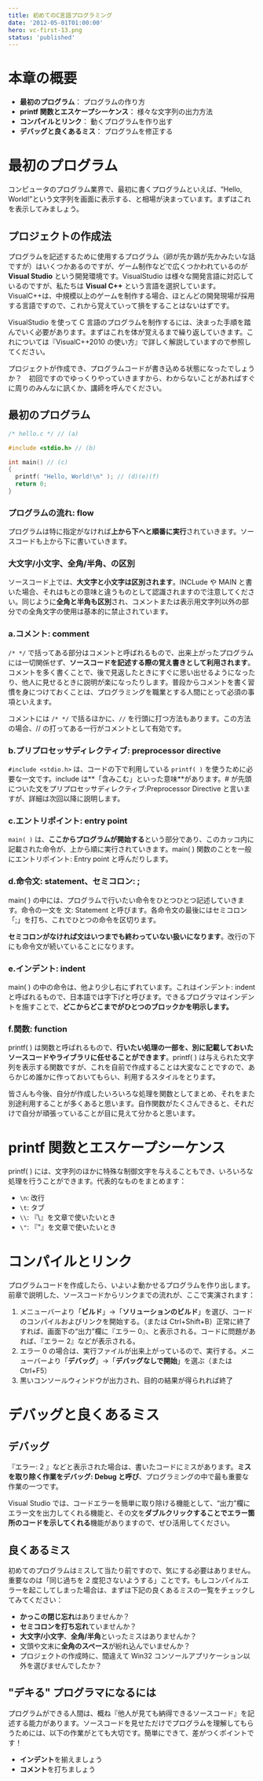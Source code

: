 ```yaml
---
title: 初めてのC言語プログラミング
date: '2012-05-01T01:00:00'
hero: vc-first-13.png
status: 'published'
---
```


# 本章の概要

- **最初のプログラム**： プログラムの作り方
- **printf 関数とエスケープシーケンス**： 様々な文字列の出力方法
- **コンパイルとリンク**： 動くプログラムを作り出す
- **デバッグと良くあるミス**： プログラムを修正する

# 最初のプログラム

コンピュータのプログラム業界で、最初に書くプログラムといえば、“Hello, World!”という文字列を画面に表示する、と相場が決まっています。まずはこれを表示してみましょう。

## プロジェクトの作成法

プログラムを記述するために使用するプログラム（卵が先か鶏が先かみたいな話ですが）はいくつかあるのですが、ゲーム制作などで広くつかわれているのが **Visual Studio** という開発環境です。VisualStudio は様々な開発言語に対応しているのですが、私たちは **Visual C++** という言語を選択しています。VisualC++は、中規模以上のゲームを制作する場合、ほとんどの開発現場が採用する言語ですので、これから覚えていって損をすることはないはずです。

VisualStudio を使って C 言語のプログラムを制作するには、決まった手順を踏んでいく必要があります。まずはこれを体が覚えるまで繰り返していきます。これについては『VisualC++2010 の使い方』で詳しく解説していますので参照してください。

プロジェクトが作成でき、プログラムコードが書き込める状態になったでしょうか？　初回ですのでゆっくりやっていきますから、わからないことがあればすぐに周りのみんなに訊くか、講師を呼んでください。

## 最初のプログラム

```cpp
/* hello.c */ // (a)

#include <stdio.h> // (b)

int main() // (c)
{
  printf( "Hello, World!\n" ); // (d)(e)(f)
  return 0;
}
```

### プログラムの流れ: flow

プログラムは特に指定がなければ**上から下へと順番に実行**されていきます。ソースコードも上から下に書いていきます。

### 大文字/小文字、全角/半角、の区別

ソースコード上では、**大文字と小文字は区別されます**。INCLude や MAIN と書いた場合、それはもとの意味と違うものとして認識されますので注意してください。同じように**全角と半角も区別**され、コメントまたは表示用文字列以外の部分での全角文字の使用は基本的に禁止されています。

### a.コメント: comment

`/* */` で括ってある部分はコメントと呼ばれるもので、出来上がったプログラムには一切関係せず、**ソースコードを記述する際の覚え書きとして利用されます**。コメントを多く書くことで、後で見返したときにすぐに思い出せるようになったり、他人に見せるときに説明が楽になったりします。普段からコメントを書く習慣を身につけておくことは、プログラミングを職業とする人間にとって必須の事項といえます。

コメントには `/* */` で括るほかに、`//` を行頭に打つ方法もあります。この方法の場合、// の打ってある一行がコメントとして有効です。

### b.プリプロセッサディレクティブ: preprocessor directive

`#include <stdio.h>` は、コードの下で利用している `printf( )` を使うために必要な一文です。include は**「含みこむ」といった意味**があります。# が先頭についた文をプリプロセッサディレクティブ:Preprocessor Directive と言いますが、詳細は次回以降に説明します。

### c.エントリポイント: entry point

`main( )` は、**ここからプログラムが開始する**という部分であり、このカッコ内に記載された命令が、上から順に実行されていきます。main( ) 関数のことを一般にエントリポイント: Entry point と呼んだりします。

### d.命令文: statement、セミコロン: ;

main( ) の中には、プログラムで行いたい命令をひとつひとつ記述していきます。命令の一文を 文: Statement と呼びます。各命令文の最後にはセミコロン「;」を打ち、これでひとつの命令を区切ります。

**セミコロンがなければ文はいつまでも終わっていない扱いになります**。改行の下にも命令文が続いていることになります。

### e.インデント: indent

main( ) の中の命令は、他より少し右にずれています。これはインデント: indent と呼ばれるもので、日本語では字下げと呼びます。できるプログラマはインデントを施すことで、**どこからどこまでがひとつのブロックかを明示します。**

### f.関数: function

printf( ) は関数と呼ばれるもので、**行いたい処理の一部を、別に記載しておいたソースコードやライブラリに任せることができます**。printf( ) は与えられた文字列を表示する関数ですが、これを自前で作成することは大変なことですので、あらかじめ誰かに作っておいてもらい、利用するスタイルをとります。

皆さんも今後、自分が作成したいろいろな処理を関数としてまとめ、それをまた別途利用することが多くあると思います。自作関数がたくさんできると、それだけで自分が頑張っていることが目に見えて分かると思います。

# printf 関数とエスケープシーケンス

printf( ) には、文字列のほかに特殊な制御文字を与えることもでき、いろいろな処理を行うことができます。代表的なものをまとめます：

- `\n`: 改行
- `\t`: タブ
- `\\`: 『\』を文章で使いたいとき
- `\"`: 『"』を文章で使いたいとき

# コンパイルとリンク

プログラムコードを作成したら、いよいよ動かせるプログラムを作り出します。前章で説明した、ソースコードからリンクまでの流れが、ここで実演されます：

1. メニューバーより「**ビルド**」→「**ソリューションのビルド**」を選び、コードのコンパイルおよびリンクを開始する。（または Ctrl+Shift+B）正常に終了すれば、画面下の“出力”欄に『エラー 0』、と表示される。コードに問題があれば、『エラー 2』などが表示される。
1. エラー 0 の場合は、実行ファイルが出来上がっているので、実行する。メニューバーより「**デバッグ**」→「**デバッグなしで開始**」を選ぶ（または Ctrl+F5）
1. 黒いコンソールウィンドウが出力され、目的の結果が得られれば終了

# デバッグと良くあるミス

## デバッグ

『エラー: 2 』などと表示された場合は、書いたコードにミスがあります。**ミスを取り除く作業をデバッグ: Debug と呼び**、プログラミングの中で最も重要な作業の一つです。

Visual Studio では、コードエラーを簡単に取り除ける機能として、“出力”欄にエラー文を出力してくれる機能と、その文を**ダブルクリックすることでエラー箇所のコードを示してくれる**機能がありますので、ぜひ活用してください。

## 良くあるミス

初めてのプログラムはミスして当たり前ですので、気にする必要はありません。重要なのは「同じ過ちを 2 度犯さないようする」ことです。もしコンパイルエラーを起こしてしまった場合は、まずは下記の良くあるミスの一覧をチェックしてみてください：

- **かっこの閉じ忘れ**はありませんか？
- **セミコロンを打ち忘れ**ていませんか？
- **大文字/小文字**、**全角/半角**といったミスはありませんか？
- 文頭や文末に**全角のスペース**が紛れ込んでいませんか？
- プロジェクトの作成時に、間違えて Win32 コンソールアプリケーション以外を選びませんでしたか？

## "デキる" プログラマになるには

プログラムができる人間は、概ね『他人が見ても納得できるソースコード』を記述する能力があります。ソースコードを見せただけでプログラムを理解してもらうためには、以下の作業がとても大切です。簡単にできて、差がつくポイントです！

- **インデント**を揃えましょう
- **コメント**を打ちましょう

